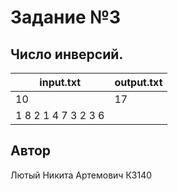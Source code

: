 # Задание №3
##  Число инверсий.




| input.txt             | output.txt |
|-----------------------|------------|
| 10                    | 17         |
| 1 8 2 1 4 7 3 2 3 6   |            |

## Автор
Лютый Никита Артемович К3140
